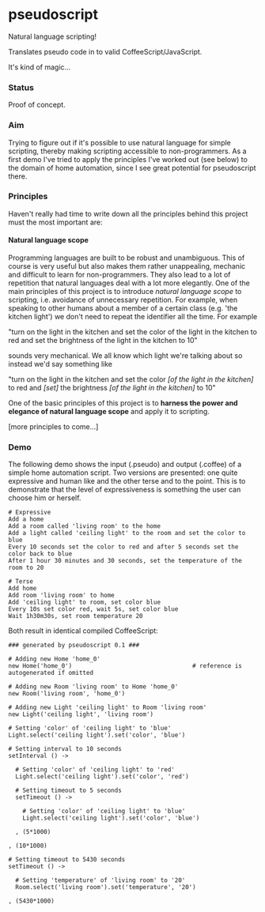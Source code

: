 # pseudoscript

Natural language scripting!

Translates pseudo code in to valid CoffeeScript/JavaScript.

It's kind of magic...

### Status
Proof of concept.

### Aim
Trying to figure out if it's possible to use natural language for simple scripting, thereby making scripting accessible to non-programmers. As a first demo I've tried to apply the principles I've worked out (see below) to the domain of home automation, since I see great potential for pseudoscript there.

### Principles

Haven't really had time to write down all the principles behind this project must the most important are:

#### Natural language scope
Programming languages are built to be robust and unambiguous. This of course is very useful but also makes them rather unappealing, mechanic and difficult to learn for non-programmers. They also lead to a lot of repetition that natural languages deal with a lot more elegantly. One of the main principles of this project is to introduce *natural language scope* to scripting, i.e. avoidance of unnecessary repetition. For example, when speaking to other humans about a member of a certain class (e.g. 'the kitchen light') we don't need to repeat the identifier all the time. For example

"turn on the light in the kitchen and set the color of the light in the kitchen to red and set the brightness of the light in the kitchen to 10"

sounds very mechanical. We all know which light we're talking about so instead we'd say something like 

"turn on the light in the kitchen and set the color *[of the light in the kitchen]* to red and *[set]* the brightness *[of the light in the kitchen]* to 10"

One of the basic principles of this project is to **harness the power and elegance of natural language scope** and apply it to scripting.

[more principles to come...]

### Demo
The following demo shows the input (.pseudo) and output (.coffee) of a simple home automation script. Two versions are presented: one quite expressive and human like and the other terse and to the point. This is to demonstrate that the level of expressiveness is something the user can choose him or herself.

```
# Expressive
Add a home
Add a room called 'living room' to the home
Add a light called 'ceiling light' to the room and set the color to blue
Every 10 seconds set the color to red and after 5 seconds set the color back to blue
After 1 hour 30 minutes and 30 seconds, set the temperature of the room to 20

# Terse
Add home
Add room 'living room' to home
Add 'ceiling light' to room, set color blue
Every 10s set color red, wait 5s, set color blue
Wait 1h30m30s, set room temperature 20
```

Both result in identical compiled CoffeeScript:

```
### generated by pseudoscript 0.1 ###

# Adding new Home 'home_0'
new Home('home_0') 									# reference is autogenerated if omitted

# Adding new Room 'living room' to Home 'home_0'
new Room('living room', 'home_0')

# Adding new Light 'ceiling light' to Room 'living room'
new Light('ceiling light', 'living room')

# Setting 'color' of 'ceiling light' to 'blue'
Light.select('ceiling light').set('color', 'blue')

# Setting interval to 10 seconds
setInterval () ->

  # Setting 'color' of 'ceiling light' to 'red'
  Light.select('ceiling light').set('color', 'red')

  # Setting timeout to 5 seconds
  setTimeout () ->

    # Setting 'color' of 'ceiling light' to 'blue'
    Light.select('ceiling light').set('color', 'blue')

  , (5*1000)

, (10*1000)

# Setting timeout to 5430 seconds
setTimeout () ->

  # Setting 'temperature' of 'living room' to '20'
  Room.select('living room').set('temperature', '20')

, (5430*1000)

```

